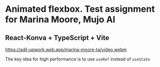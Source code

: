 # Animated flexbox. Test assignment for Marina Moore, Mujo AI

## React-Konva + TypeScript + Vite

https://adil-upwork.web.app/marina-moore-ta/video.webm

The key idea for high performance is to use `useRef` instead of `useState`
